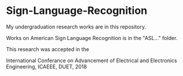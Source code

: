 # Sign-Language-Recognition
My undergraduation research works are in this repository.

Works on American Sign Language Recognition is in the "ASL..." folder.

This research was accepted in the 

International Conferance on Advancement of Electrical and Electronics Engineering, ICAEEE, DUET, 2018
